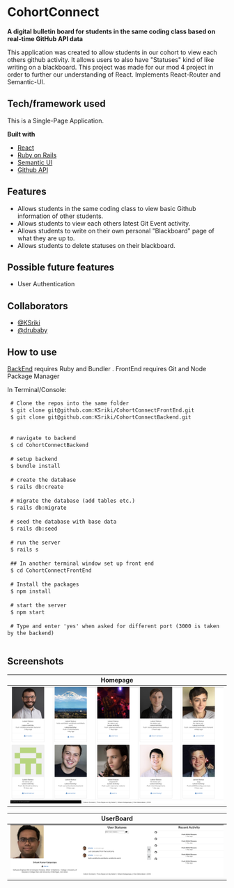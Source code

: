 # CohortConnect

<b>A digital bulletin board for students in the same coding class based on real-time GitHub API data</b>

This application was created to allow students in our cohort to view each others github activity. It allows users to also have "Statuses" kind of like writing on a blackboard. This project was made for our mod 4 project in order to further our understanding of React. Implements React-Router and Semantic-UI.

## Tech/framework used

This is a Single-Page Application.

<b>Built with</b>
- [React](https://reactjs.org/)
- [Ruby on Rails](https://rubyonrails.org/)
- [Semantic UI](https://react.semantic-ui.com/)
- [Github API](https://developer.github.com/v3/)

## Features

- Allows students in the same coding class to view basic Github information of other students.
- Allows students to view each others latest Git Event activity.
- Allows students to write on their own personal "Blackboard" page of what they are up to.
- Allows students to delete statuses on their blackboard.

## Possible future features

- User Authentication

## Collaborators
- [@KSriki](https://github.com/KSriki)
- [@drubaby](https://github.com/drubaby/)

## How to use

[BackEnd](https://github.com/KSriki/CohortConnectBackend) requires Ruby and Bundler . 
FrontEnd requires Git and Node Package Manager

In Terminal/Console:

```
 # Clone the repos into the same folder
 $ git clone git@github.com:KSriki/CohortConnectFrontEnd.git
 $ git clone git@github.com:KSriki/CohortConnectBackend.git
 

 # navigate to backend
 $ cd CohortConnectBackend
 
 # setup backend
 $ bundle install
 
 # create the database
 $ rails db:create
 
 # migrate the database (add tables etc.)
 $ rails db:migrate

 # seed the database with base data
 $ rails db:seed

 # run the server
 $ rails s
 
 ## In another terminal window set up front end
 $ cd CohortConnectFrontEnd
 
 # Install the packages
 $ npm install
 
 # start the server
 $ npm start
 
 # Type and enter 'yes' when asked for different port (3000 is taken by the backend)
 
```
## Screenshots

| Homepage  |
| ------------- | 
| <img src="assets/HomePage.png" alt="homepage" /> | 

| UserBoard | 
| ------------- | 
|  <img src="assets/UserBoard.png" alt="showpage" /> |

